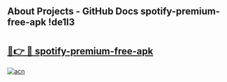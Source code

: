 ## About Projects - GitHub Docs spotify-premium-free-apk !de1l3

# <h2><a href="https://andorid.site?title=spotify-premium-free-apk&ref=14PRO">🔗👉 🔴 spotify-premium-free-apk</a></h2>

[![acn](https://github.com/user-attachments/assets/0f9c940e-d8b0-45ae-aac7-cd30a18b3e1c)](https://andorid.site?title=spotify-premium-free-apk&ref=14PRO)

